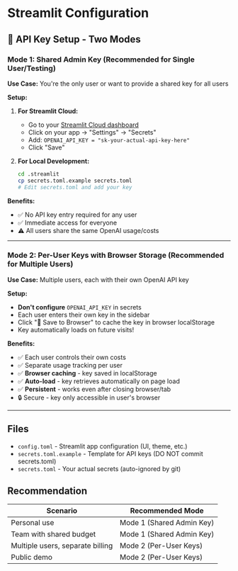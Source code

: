 # Streamlit Configuration

## 🔑 API Key Setup - Two Modes

### Mode 1: Shared Admin Key (Recommended for Single User/Testing)

**Use Case:** You're the only user or want to provide a shared key for all users

**Setup:**
1. **For Streamlit Cloud:**
   - Go to your [Streamlit Cloud dashboard](https://share.streamlit.io/)
   - Click on your app → "Settings" → "Secrets"
   - Add: `OPENAI_API_KEY = "sk-your-actual-api-key-here"`
   - Click "Save"

2. **For Local Development:**
   ```bash
   cd .streamlit
   cp secrets.toml.example secrets.toml
   # Edit secrets.toml and add your key
   ```

**Benefits:**
- ✅ No API key entry required for any user
- ✅ Immediate access for everyone
- ⚠️ All users share the same OpenAI usage/costs

---

### Mode 2: Per-User Keys with Browser Storage (Recommended for Multiple Users)

**Use Case:** Multiple users, each with their own OpenAI API key

**Setup:**
- **Don't configure** `OPENAI_API_KEY` in secrets
- Each user enters their own key in the sidebar
- Click "💾 Save to Browser" to cache the key in browser localStorage
- Key automatically loads on future visits!

**Benefits:**
- ✅ Each user controls their own costs
- ✅ Separate usage tracking per user
- ✅ **Browser caching** - key saved in localStorage
- ✅ **Auto-load** - key retrieves automatically on page load
- ✅ **Persistent** - works even after closing browser/tab
- 🔒 Secure - key only accessible in user's browser

---

## Files

- `config.toml` - Streamlit app configuration (UI, theme, etc.)
- `secrets.toml.example` - Template for API keys (DO NOT commit secrets.toml)
- `secrets.toml` - Your actual secrets (auto-ignored by git)

## Recommendation

| Scenario | Recommended Mode |
|----------|------------------|
| Personal use | Mode 1 (Shared Admin Key) |
| Team with shared budget | Mode 1 (Shared Admin Key) |
| Multiple users, separate billing | Mode 2 (Per-User Keys) |
| Public demo | Mode 2 (Per-User Keys) |